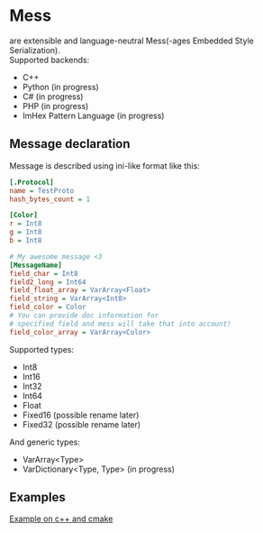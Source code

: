 # Mess 
are extensible and language-neutral Mess(-ages Embedded Style Serialization).  
Supported backends:
- C++
- Python (in progress)
- C# (in progress)
- PHP (in progress)
- ImHex Pattern Language (in progress)

## Message declaration
Message is described using ini-like format like this:
```ini
[.Protocol]
name = TestProto
hash_bytes_count = 1

[Color]
r = Int8
g = Int8
b = Int8

# My awesome message <3
[MessageName]
field_char = Int8
field2_long = Int64
field_float_array = VarArray<Float>
field_string = VarArray<Int8>
field_color = Color
# You can provide doc information for
# specified field and mess will take that into account!
field_color_array = VarArray<Color>
```

Supported types:
- Int8
- Int16
- Int32
- Int64
- Float
- Fixed16 (possible rename later)
- Fixed32 (possible rename later)

And generic types:
- VarArray\<Type\>
- VarDictionary\<Type, Type\> (in progress)


## Examples
[Example on c++ and cmake](examples/cpp)

